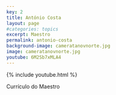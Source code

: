 ```yaml
---
key: 2
title: António Costa
layout: page
#categories: topics
excerpt: Maestro
permalink: antonio-costa
background-image: cameratanovnorte.jpg
image: cameratanovnorte.jpg
youtube: 6M2Sb7xMLA4
--- 
```

{% include youtube.html %}


Currículo do Maestro
